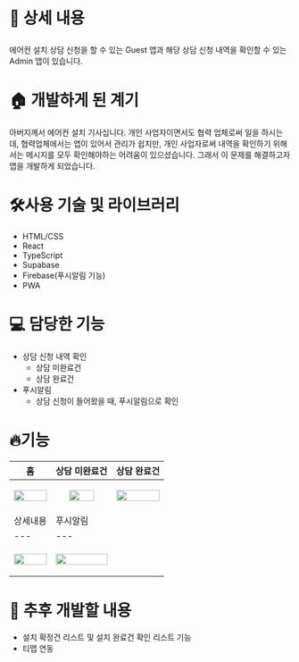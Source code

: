 # <p>📖 상세 내용

<aside>
  에어컨 설치 상담 신청을 할 수 있는 Guest 앱과 해당 상담 신청 내역을 확인할 수 있는 Admin 앱이 있습니다.
</aside>

# 🏠 개발하게 된 계기

<aside>
아버지께서 에어컨 설치 기사십니다. 개인 사업자이면서도 협력 업체로써 일을 하시는데, 협력업체에서는 앱이 있어서 관리가 쉽지만, 개인 사업자로써 내역을 확인하기 위해서는 메시지를 모두 확인해야하는 어려움이 있으셨습니다.
그래서 이 문제를 해결하고자 앱을 개발하게 되었습니다.
</aside>

# 🛠️사용 기술 및 라이브러리
<ul>
  <li>HTML/CSS</li>
  <li>React</li>
  <li>TypeScript</li>
  <li>Supabase</li>
  <li>Firebase(푸시알림 기능)</li>
  <li>PWA</li>
</ul>

# 💻 담당한 기능
- 상담 신청 내역 확인
    - 상담 미완료건
    - 상담 완료건
- 푸시알림
    - 상담 신청이 들어왔을 때, 푸시알림으로 확인
# 🔥기능
| 홈 | 상담 미완료건 | 상담 완료건 |
|---|---|---|
| <p align="center"><img src="https://github.com/user-attachments/assets/e131c6e5-27a7-4ea8-bdcc-9c6f88a118a0" width="100%"/></p> | <p align="center"><img src="https://github.com/user-attachments/assets/fe2054e3-98c5-48cd-8efb-274d4b8781b4" width="70%" /></p> | <p align="center"><img src="https://github.com/user-attachments/assets/0a1876e6-06fb-48c5-a01a-55c6d3f04a36" width="100%" /></p> |
| 상세내용 | 푸시알림 |
|---|---|
| <p align="center"><img src="https://github.com/user-attachments/assets/1617bcd9-b8cb-4c69-aa28-bd3f3ae7b261" width="100%"/></p> | <p align="center"><img src="https://github.com/user-attachments/assets/e5a4265a-d70b-45ec-805a-16758a11fd66" width="100%" /></p> |

# 🌱 추후 개발할 내용
- 설치 확정건 리스트 및 설치 완료건 확인 리스트 기능
- 티맵 연동
